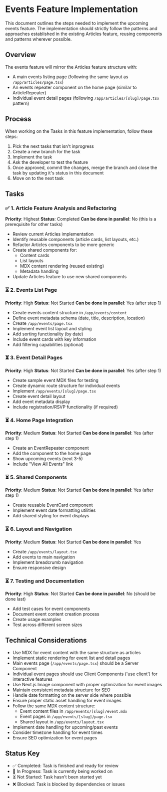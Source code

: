 # Events Feature Implementation

This document outlines the steps needed to implement the upcoming events feature. The implementation should strictly follow the patterns and approaches established in the existing Articles feature, reusing components and patterns wherever possible.

## Overview
The events feature will mirror the Articles feature structure with:
- A main events listing page (following the same layout as `/app/articles/page.tsx`)
- An events repeater component on the home page (similar to ArticleRepeater)
- Individual event detail pages (following `/app/articles/[slug]/page.tsx` pattern)

## Process
When working on the Tasks in this feature implementation, follow these steps:
1. Pick the next tasks that isn't inprogress
2. Create a new branch for the task
3. Implement the task
4. Ask the developer to test the feature
5. Once approved, commit the changes, merge the branch and close the task by updating it's status in this document
6. Move on to the next task

## Tasks

### ✅ 1. Article Feature Analysis and Refactoring
**Priority**: Highest
**Status**: Completed
**Can be done in parallel**: No (this is a prerequisite for other tasks)
- Review current Articles implementation
- Identify reusable components (article cards, list layouts, etc.)
- Refactor Articles components to be more generic
- Create shared components for:
  - Content cards
  - List layouts
  - MDX content rendering (reused existing)
  - Metadata handling
- Update Articles feature to use new shared components

### ⏳ 2. Events List Page
**Priority**: High
**Status**: Not Started
**Can be done in parallel**: Yes (after step 1)
- Create events content structure in `/app/events/content`
- Define event metadata schema (date, title, description, location)
- Create `/app/events/page.tsx`
- Implement event list layout and styling
- Add sorting functionality (by date)
- Include event cards with key information
- Add filtering capabilities (optional)

### ⏳ 3. Event Detail Pages
**Priority**: High
**Status**: Not Started
**Can be done in parallel**: Yes (after step 1)
- Create sample event MDX files for testing
- Create dynamic route structure for individual events
- Implement `/app/events/[slug]/page.tsx`
- Create event detail layout
- Add event metadata display
- Include registration/RSVP functionality (if required)

### ⏳ 4. Home Page Integration
**Priority**: Medium
**Status**: Not Started
**Can be done in parallel**: Yes (after step 1)
- Create an EventRepeater component
- Add the component to the home page
- Show upcoming events (next 3-5)
- Include "View All Events" link

### ⏳ 5. Shared Components
**Priority**: Medium
**Status**: Not Started
**Can be done in parallel**: Yes (after step 1)
- Create reusable EventCard component
- Implement event date formatting utilities
- Add shared styling for event displays

### ⏳ 6. Layout and Navigation
**Priority**: Medium
**Status**: Not Started
**Can be done in parallel**: Yes
- Create `/app/events/layout.tsx`
- Add events to main navigation
- Implement breadcrumb navigation
- Ensure responsive design

### ⏳ 7. Testing and Documentation
**Priority**: High
**Status**: Not Started
**Can be done in parallel**: No (should be done last)
- Add test cases for event components
- Document event content creation process
- Create usage examples
- Test across different screen sizes

## Technical Considerations
- Use MDX for event content with the same structure as articles
- Implement static rendering for event list and detail pages
- Main events page (`/app/events/page.tsx`) should be a Server Component
- Individual event pages should use Client Components ('use client') for interactive features
- Use Next.js Image component with proper optimization for event images
- Maintain consistent metadata structure for SEO
- Handle date formatting on the server side where possible
- Ensure proper static asset handling for event images
- Follow the same MDX content structure:
  - Event content files in `/app/events/[slug]/event.mdx`
  - Event pages in `/app/events/[slug]/page.tsx`
  - Shared layout in `/app/events/layout.tsx`
- Implement date handling for upcoming/past events
- Consider timezone handling for event times
- Ensure SEO optimization for event pages

## Status Key
- ✅ Completed: Task is finished and ready for review
- 🔄 In Progress: Task is currently being worked on
- ⏳ Not Started: Task hasn't been started yet
- ❌ Blocked: Task is blocked by dependencies or issues
